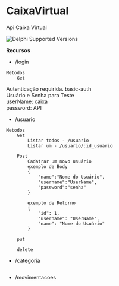 # CaixaVirtual

Api Caixa Virtual

![Delphi Supported Versions](https://img.shields.io/badge/Delphi%20Supported%20Versions-Delphi.Tokyo-blue.svg)

**Recursos**

- /login

```
Metodos
    Get
```

Autenticação requirida.
basic-auth
</br>Usuário e Senha para Teste
</br>userName: caixa
</br>password: API

- /usuario

```
Metodos
    Get
        Listar todos - /usuario
        Listar um - /usuario/:id_usuario
```

```
    Post
        Cadatrar um novo usuário
        exemplo de Body
        {
            "name":"Nome do Usuário",
            "username":"UserName",
            "password":"senha"
        }

        exemplo de Retorno
        {
            "id": 1,
            "username": "UserName",
            "name": "Nome do Usuário"
        }
```

```
    put
```

```
    delete
```

- /categoria

```

```

- /movimentacoes

```

```
